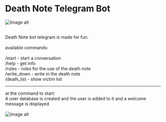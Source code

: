 # Death Note Telegram Bot

![Image alt](https://img.shields.io/badge/death%20note%20%F0%9F%93%93-telegram__bot-lightgrey)





<br>Death Note bot telegram is made for fun.</br>
<br>available commands:</br>
<br>/start - start a conversation</br>
/help - get info
<br>/rules - rules for the use of the death note</br>
/write_down - write in the death note
<br>/death_list - show victim list</br>
***
at the command to start:
<br>A user database is created and the user is added to it and a welcome message is displayed</br>
<br>![Image alt](https://github.com/waydk/death-note_bot/blob/main/examples/start_command.PNG)</br>

